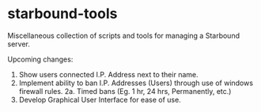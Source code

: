 starbound-tools
===============

Miscellaneous collection of scripts and tools for managing a Starbound server.

Upcoming changes:
  1. Show users connected I.P. Address next to their name.
  2. Implement ability to ban I.P. Addresses (Users) through use of windows firewall rules. 
   2a. Timed bans (Eg. 1 hr, 24 hrs, Permanently, etc.)
  3. Develop Graphical User Interface for ease of use.
